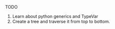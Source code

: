 TODO

1. Learn about python generics and TypeVar
2. Create a tree and traverse it from top to bottom.
